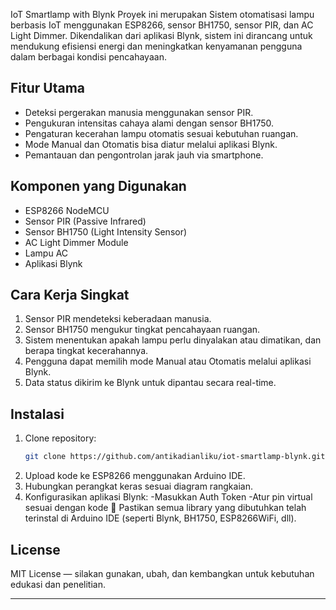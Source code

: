 IoT Smartlamp with Blynk
Proyek ini merupakan Sistem otomatisasi lampu berbasis IoT menggunakan ESP8266, sensor BH1750, sensor PIR, dan AC Light Dimmer. Dikendalikan dari aplikasi Blynk, sistem ini dirancang untuk mendukung efisiensi energi dan meningkatkan kenyamanan pengguna dalam berbagai kondisi pencahayaan.

## Fitur Utama
- Deteksi pergerakan manusia menggunakan sensor PIR.
- Pengukuran intensitas cahaya alami dengan sensor BH1750.
- Pengaturan kecerahan lampu otomatis sesuai kebutuhan ruangan.
- Mode Manual dan Otomatis bisa diatur melalui aplikasi Blynk.
- Pemantauan dan pengontrolan jarak jauh via smartphone.

## Komponen yang Digunakan
- ESP8266 NodeMCU
- Sensor PIR (Passive Infrared)
- Sensor BH1750 (Light Intensity Sensor)
- AC Light Dimmer Module
- Lampu AC
- Aplikasi Blynk

## Cara Kerja Singkat
1. Sensor PIR mendeteksi keberadaan manusia.
2. Sensor BH1750 mengukur tingkat pencahayaan ruangan.
3. Sistem menentukan apakah lampu perlu dinyalakan atau dimatikan, dan berapa tingkat kecerahannya.
4. Pengguna dapat memilih mode Manual atau Otomatis melalui aplikasi Blynk.
5. Data status dikirim ke Blynk untuk dipantau secara real-time.

## Instalasi
1. Clone repository:
    ```bash
    git clone https://github.com/antikadianliku/iot-smartlamp-blynk.git
    ```
2. Upload kode ke ESP8266 menggunakan Arduino IDE.
3. Hubungkan perangkat keras sesuai diagram rangkaian.
4. Konfigurasikan aplikasi Blynk:
   -Masukkan Auth Token
   -Atur pin virtual sesuai dengan kode
📌 Pastikan semua library yang dibutuhkan telah terinstal di Arduino IDE (seperti Blynk, BH1750, ESP8266WiFi, dll).

  
## License
MIT License — silakan gunakan, ubah, dan kembangkan untuk kebutuhan edukasi dan penelitian.

---

